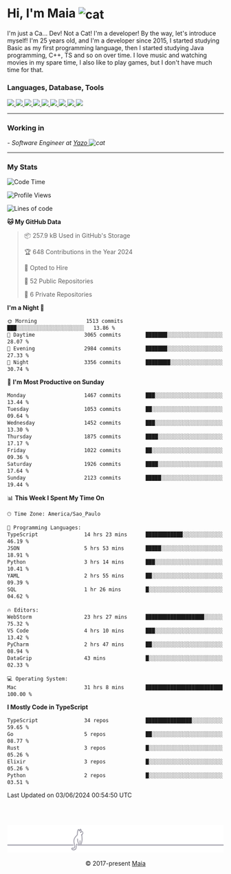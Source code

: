 <h1 align="left">Hi, I'm Maia 
<img src="https://emojis.slackmojis.com/emojis/images/1643509834/36299/black-cat.gif?1643509834" width="50" height="60" align="center"  alt="cat"/>
</h1>

I'm just a Ca... Dev! Not a Cat! I'm a developer! By the way, let's introduce myself!
I'm 25 years old, and I'm a developer since 2015, I started studying Basic as my first programming
language, then I started studying Java programming, C++, TS and so on over time.
I love music and watching movies in my spare time, I also like to play games, but I don't have much time for that.

<h3 align="left">Languages, Database, Tools</h3>
<p>
  <a href="https://www.typescriptlang.org">
    <img src="https://skillicons.dev/icons?i=ts" />
  </a>
  <a href="https://go.dev">
    <img src="https://skillicons.dev/icons?i=go" />
  </a>
  <a href="https://www.python.org">
    <img src="https://skillicons.dev/icons?i=python" />
  </a>
  <a href="https://gradle.org">
    <img src="https://skillicons.dev/icons?i=gradle" />
  </a>
  <a href="https://redis.io">
    <img src="https://skillicons.dev/icons?i=redis" />
  </a>
  <a href="https://www.mongodb.com">
    <img src="https://skillicons.dev/icons?i=mongodb" />
  </a>
  <a href="https://nodejs.org">
    <img src="https://skillicons.dev/icons?i=nodejs" />
  </a>
  <a href="https://www.javascript.com">
    <img src="https://skillicons.dev/icons?i=js" />
  </a>
  <a href="https://www.docker.com">
    <img src="https://skillicons.dev/icons?i=docker" />
  </a>
</p>

<hr/>

<h3>Working in</h3>

<p><em> - Software Engineer at <a href="[https://pdasolucoes.com.br](https://yazo.com.br/)">Yazo
</a><img src="https://media.giphy.com/media/WUlplcMpOCEmTGBtBW/giphy.gif" width="30" alt="cat"> 
</em></p>

<hr/>

### My Stats

<!--START_SECTION:waka-->
![Code Time](http://img.shields.io/badge/Code%20Time-4%2C288%20hrs%2026%20mins-blue)

![Profile Views](http://img.shields.io/badge/Profile%20Views-4-blue)

![Lines of code](https://img.shields.io/badge/From%20Hello%20World%20I%27ve%20Written-3.4%20million%20lines%20of%20code-blue)

**🐱 My GitHub Data** 

> 📦 257.9 kB Used in GitHub's Storage 
 > 
> 🏆 648 Contributions in the Year 2024
 > 
> 💼 Opted to Hire
 > 
> 📜 52 Public Repositories 
 > 
> 🔑 6 Private Repositories 
 > 
**I'm a Night 🦉** 

```text
🌞 Morning                1513 commits        ███░░░░░░░░░░░░░░░░░░░░░░   13.86 % 
🌆 Daytime                3065 commits        ███████░░░░░░░░░░░░░░░░░░   28.07 % 
🌃 Evening                2984 commits        ███████░░░░░░░░░░░░░░░░░░   27.33 % 
🌙 Night                  3356 commits        ████████░░░░░░░░░░░░░░░░░   30.74 % 
```
📅 **I'm Most Productive on Sunday** 

```text
Monday                   1467 commits        ███░░░░░░░░░░░░░░░░░░░░░░   13.44 % 
Tuesday                  1053 commits        ██░░░░░░░░░░░░░░░░░░░░░░░   09.64 % 
Wednesday                1452 commits        ███░░░░░░░░░░░░░░░░░░░░░░   13.30 % 
Thursday                 1875 commits        ████░░░░░░░░░░░░░░░░░░░░░   17.17 % 
Friday                   1022 commits        ██░░░░░░░░░░░░░░░░░░░░░░░   09.36 % 
Saturday                 1926 commits        ████░░░░░░░░░░░░░░░░░░░░░   17.64 % 
Sunday                   2123 commits        █████░░░░░░░░░░░░░░░░░░░░   19.44 % 
```


📊 **This Week I Spent My Time On** 

```text
🕑︎ Time Zone: America/Sao_Paulo

💬 Programming Languages: 
TypeScript               14 hrs 23 mins      ████████████░░░░░░░░░░░░░   46.19 % 
JSON                     5 hrs 53 mins       █████░░░░░░░░░░░░░░░░░░░░   18.91 % 
Python                   3 hrs 14 mins       ███░░░░░░░░░░░░░░░░░░░░░░   10.41 % 
YAML                     2 hrs 55 mins       ██░░░░░░░░░░░░░░░░░░░░░░░   09.39 % 
SQL                      1 hr 26 mins        █░░░░░░░░░░░░░░░░░░░░░░░░   04.62 % 

🔥 Editors: 
WebStorm                 23 hrs 27 mins      ███████████████████░░░░░░   75.32 % 
VS Code                  4 hrs 10 mins       ███░░░░░░░░░░░░░░░░░░░░░░   13.42 % 
PyCharm                  2 hrs 47 mins       ██░░░░░░░░░░░░░░░░░░░░░░░   08.94 % 
DataGrip                 43 mins             █░░░░░░░░░░░░░░░░░░░░░░░░   02.33 % 

💻 Operating System: 
Mac                      31 hrs 8 mins       █████████████████████████   100.00 % 
```

**I Mostly Code in TypeScript** 

```text
TypeScript               34 repos            ███████████████░░░░░░░░░░   59.65 % 
Go                       5 repos             ██░░░░░░░░░░░░░░░░░░░░░░░   08.77 % 
Rust                     3 repos             █░░░░░░░░░░░░░░░░░░░░░░░░   05.26 % 
Elixir                   3 repos             █░░░░░░░░░░░░░░░░░░░░░░░░   05.26 % 
Python                   2 repos             █░░░░░░░░░░░░░░░░░░░░░░░░   03.51 % 
```




 Last Updated on 03/06/2024 00:54:50 UTC
<!--END_SECTION:waka-->


<br/>
<br/>

<p align="center"><img src="https://raw.githubusercontent.com/gabrielmaialva33/gabrielmaialva33/master/assets/gray0_ctp_on_line.svg?sanitize=true" /></p>
<p align="center">&copy; 2017-present <a href="https://github.com/gabrielmaialva33/" target="_blank">Maia</a>
